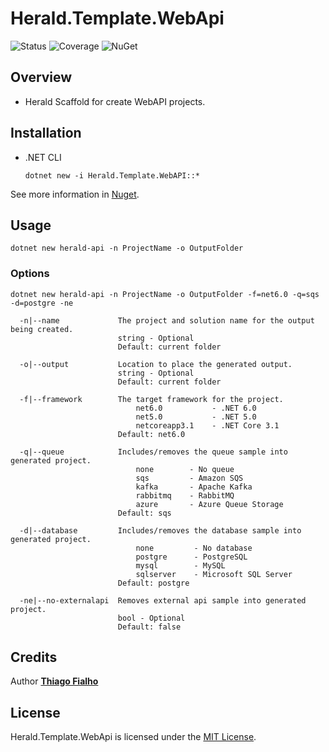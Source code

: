 # Herald.Template.WebApi

![Status](https://github.com/tcfialho/Herald.Template.WebApi/workflows/Herald.Template.WebApi/badge.svg) ![Coverage](https://codecov.io/gh/tcfialho/Herald.Template.WebApi/branch/master/graph/badge.svg) ![NuGet](https://buildstats.info/nuget/Herald.Template.WebApi)

## Overview
 - Herald Scaffold for create WebAPI projects.

## Installation
 - .NET CLI
    ```
    dotnet new -i Herald.Template.WebAPI::*
    ```

See more information in [Nuget](https://www.nuget.org/packages/Herald.Template.WebApi/).

## Usage

```
dotnet new herald-api -n ProjectName -o OutputFolder
```

### Options
```
dotnet new herald-api -n ProjectName -o OutputFolder -f=net6.0 -q=sqs -d=postgre -ne
```
```
  -n|--name             The project and solution name for the output being created.
                        string - Optional
                        Default: current folder
  
  -o|--output           Location to place the generated output.
                        string - Optional
                        Default: current folder

  -f|--framework        The target framework for the project.
                            net6.0           - .NET 6.0
                            net5.0           - .NET 5.0
                            netcoreapp3.1    - .NET Core 3.1
                        Default: net6.0

  -q|--queue            Includes/removes the queue sample into generated project.
                            none        - No queue
                            sqs         - Amazon SQS
                            kafka       - Apache Kafka
                            rabbitmq    - RabbitMQ
                            azure       - Azure Queue Storage
                        Default: sqs

  -d|--database         Includes/removes the database sample into generated project.
                            none         - No database
                            postgre      - PostgreSQL
                            mysql        - MySQL
                            sqlserver    - Microsoft SQL Server
                        Default: postgre

  -ne|--no-externalapi  Removes external api sample into generated project.
                        bool - Optional
                        Default: false
```

## Credits

Author [**Thiago Fialho**](https://br.linkedin.com/in/thiago-fialho-139ab116)

## License

Herald.Template.WebApi is licensed under the [MIT License](LICENSE).